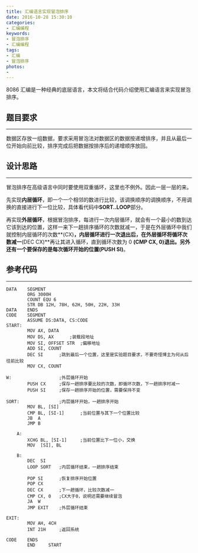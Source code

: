 ```yaml
---
title: 汇编语言实现冒泡排序
date: 2016-10-28 15:30:10
categories:
- 汇编编程
keywords:
- 冒泡排序
- 汇编编程
tags:
- 汇编
- 冒泡排序
photos:
-
---
```


8086 汇编是一种经典的底层语言，本文将结合代码介绍使用汇编语言来实现冒泡排序。

<!--more-->

## 题目要求

***

数据区存放一组数据，要求采用冒泡法对数据区的数据按递增排序，并且从最后一位开始向前比较，排序完成后把数据按排序后的递增顺序放回。

## 设计思路

***

冒泡排序在高级语言中同时要使用双重循环，这里也不例外。因此一层一层的来。

先实现**内层循环**，即一个一个相邻的数进行比较，该调换顺序的调换顺序，不用调换的直接进行下一位比较，具体看代码中**SORT..LOOP**部分。

再实现**外层循环**，根据冒泡排序，每进行一次内层循环，就会有一个最小的数到达它该到达的位置，这样一来下一趟排序循环的次数就减一，于是在外层循环中我们就控制内层循环的次数**(CX)**，内层循环进行一次退出后，在外层循环将循环次数减一**(DEC CX)**再让其进入循环，直到循环次数为 0 **(CMP CX, 0)**退出。另外还有一个要保存的是每次循环开始的位置**(PUSH SI)**。

## 参考代码

***

```
DATA 	SEGMENT
		ORG	3000H
		COUNT EQU 6
		STR DB 12H, 78H, 62H, 50H, 22H, 33H
DATA	ENDS
CODE	SEGMENT
		ASSUME DS:DATA, CS:CODE
START:
		MOV AX, DATA
		MOV DS, AX		;装载段地址
		MOV SI, OFFSET STR	;偏移地址
		ADD SI, COUNT
		DEC SI		;跳到最后一个位置，这里是实验题目要求，不要奇怪博主为何从后往前比较
		MOV CX, COUNT

W:					;外层循环开始
		PUSH CX		;保存一趟排序要比较的次数，即循环次数，下一趟排序时减一
		PUSH SI		;保存一趟排序开始的位置，需要保持不变

SORT:				;内层循环开始，一趟排序开始
		MOV BL, [SI]
		CMP BL, [SI-1] 		;当前位置与其下一个位置比较
		JB  A
		JMP B

	A:
		XCHG BL, [SI-1] 	;当前位置比下一位小，交换
		MOV  [SI], BL

	B:
		DEC  SI
		LOOP SORT	;内层循环结束，一趟排序结束

		POP SI		;恢复排序开始位置
		POP CX
		DEC CX		;下一趟循环，比较次数减一
		CMP CX, 0	;CX大于0，说明还需要继续冒泡
		JA  W
		JMP EXIT	;外层循环结束

EXIT:
		MOV AH, 4CH
		INT 21H		;返回系统

CODE	ENDS
		END 	START
```